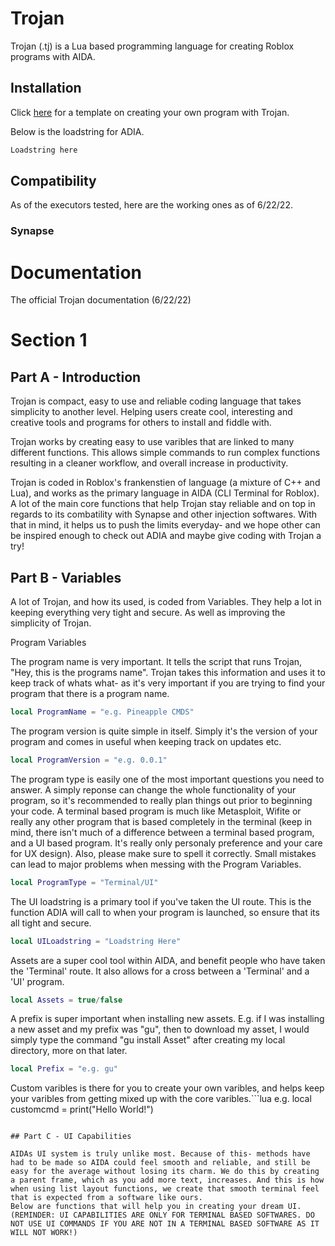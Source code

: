 # Trojan

Trojan (.tj) is a Lua based programming language for creating Roblox programs with AIDA.

## Installation

Click [here](https://www.roblox.com/groups/14847351/TrullzSec#!/about) for a template on creating your own program with Trojan.

Below is the loadstring for ADIA.

```bash
Loadstring here
```

## Compatibility

As of the executors tested, here are the working ones as of 6/22/22.
### Synapse


# Documentation

The official Trojan documentation (6/22/22)

# Section 1
## Part A - Introduction

Trojan is compact, easy to use and reliable coding language that takes simplicity to another level. Helping users create cool, interesting and creative tools and programs for others to install and fiddle with.

Trojan works by creating easy to use varibles that are linked to many different functions. This allows simple commands to run complex functions resulting in a cleaner workflow, and overall increase in productivity.

Trojan is coded in Roblox's frankenstien of language (a mixture of C++ and Lua), and works as the primary language in AIDA (CLI Terminal for Roblox). A lot of the main core functions that help Trojan stay reliable and on top in regards to its combatility with Synapse and other injection softwares. With that in mind, it helps us to push the limits everyday- and we hope other can be inspired enough to check out ADIA and maybe give coding with Trojan a try!

## Part B - Variables

A lot of Trojan, and how its used, is coded from Variables. They help a lot in keeping everything very tight and secure. As well as improving the simplicity of Trojan.

Program Variables

The program name is very important. It tells the script that runs Trojan, "Hey, this is the programs name". Trojan takes this information and uses it to keep track of whats what- as it's very important if you are trying to find your program that there is a program name.
```lua
local ProgramName = "e.g. Pineapple CMDS"
```

The program version is quite simple in itself. Simply it's the version of your program and comes in useful when keeping track on updates etc.
```lua
local ProgramVersion = "e.g. 0.0.1"
```

The program type is easily one of the most important questions you need to answer. A simply reponse can change the whole functionality of your program, so it's recommended to really plan things out prior to beginning your code.
A terminal based program is much like Metasploit, Wifite or really any other program that is based completely in the terminal (keep in mind, there isn't much of a difference between a terminal based program, and a UI based program. It's really only personaly preference and your care for UX design). Also, please make sure to spell it correctly. Small mistakes can lead to major problems when messing with the Program Variables.
```lua
local ProgramType = "Terminal/UI"
```

The UI loadstring is a primary tool if you've taken the UI route. This is the function ADIA will call to when your program is launched, so ensure that its all tight and secure.
```lua
local UILoadstring = "Loadstring Here"
```

Assets are a super cool tool within AIDA, and benefit people who have taken the 'Terminal' route. It also allows for a cross between a 'Terminal' and a 'UI' program.
```lua
local Assets = true/false
```

A prefix is super important when installing new assets. E.g. if I was installing a new asset and my prefix was "gu", then to download my asset, I would simply type the command "gu install Asset" after creating my local directory, more on that later.
```lua
local Prefix = "e.g. gu"
```

Custom varibles is there for you to create your own varibles, and helps keep your varibles from getting mixed up with the core varibles.```lua
e.g. local customcmd = print("Hello World!")
```

## Part C - UI Capabilities

AIDAs UI system is truly unlike most. Because of this- methods have had to be made so AIDA could feel smooth and reliable, and still be easy for the average without losing its charm. We do this by creating a parent frame, which as you add more text, increases. And this is how when using list layout functions, we create that smooth terminal feel that is expected from a software like ours.
Below are functions that will help you in creating your dream UI. (REMINDER: UI CAPABILITIES ARE ONLY FOR TERMINAL BASED SOFTWARES. DO NOT USE UI COMMANDS IF YOU ARE NOT IN A TERMINAL BASED SOFTWARE AS IT WILL NOT WORK!)

